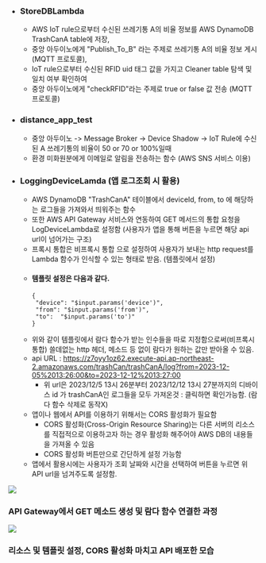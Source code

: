 * ### StoreDBLambda 
  * AWS IoT rule으로부터 수신된 쓰레기통 A의 비율 정보를 AWS DynamoDB TrashCanA table에 저장,
  * 중앙 아두이노에게 "Publish_To_B" 라는 주제로 쓰레기통 A의 비율 정보 게시 (MQTT 프로토콜),
  * IoT rule으로부터 수신된 RFID uid 태그 값을 가지고 Cleaner table 탐색 및 일치 여부 확인하여
  * 중앙 아두이노에게 "checkRFID"라는 주제로 true or false 값 전송 (MQTT 프로토콜)
* ### distance_app_test
  * 중앙 아두이노 -> Message Broker -> Device Shadow -> IoT Rule에 수신된 A 쓰레기통의 비율이 50 or 70 or 100%일때
  * 환경 미화원분에게 이메일로 알림을 전송하는 함수 (AWS SNS 서비스 이용)
* ### LoggingDeviceLamda (앱 로그조회 시 활용) 
  * AWS DynamoDB "TrashCanA" 테이블에서 deviceId, from, to 에 해당하는 로그들을 가져와서 띄워주는 함수
  * 또한 AWS API Gateway 서비스와 연동하여 GET 메서드의 통합 요청을 LogDeviceLambda로 설정함 (사용자가 앱을 통해 버튼을 누르면 해당 api url이 넘어가는 구조)
  * 프록시 통합은 비프록시 통합 으로 설정하여 사용자가 보내는 http request를 Lambda 함수가 인식할 수 있는 형태로 받음. (템플릿에서 설정)
  * #### 템플릿 설정은 다음과 같다.
    ```
    {
     "device": "$input.params('device')",
     "from": "$input.params('from')",
     "to":  "$input.params('to')"
    }
    ```
  * 위와 같이 템플릿에서 람다 함수가 받는 인수들을 따로 지정함으로써(비프록시 통합) 쓸데없는 http 헤더, 메소드 등 없이 람다가 원하는 값만 받아올 수 있음.
  * api URL : https://z7oyy1oz62.execute-api.ap-northeast-2.amazonaws.com/trashCan/trashCanA/log?from=2023-12-05%2013:26:00&to=2023-12-12%2013:27:00
    * 위 url은 2023/12/5 13시 26분부터 2023/12/12 13시 27분까지의 디바이스 id 가 trashCanA인 로그들을 모두 가져온것 : 클릭하면 확인가능함. (람다 함수 삭제로 동작X)
  * 앱이나 웹에서 API를 이용하기 위해서는 CORS 활성화가 필요함
    * CORS 활성화(Cross-Origin Resource Sharing)는 다른 서버의 리소스를 직접적으로 이용하고자 하는 경우 활성화 해주어야 AWS DB의 내용들을 가져올 수 있음
    * CORS 활성화 버튼만으로 간단하게 설정 가능함
  * 앱에서 활용시에는 사용자가 조회 날짜와 시간을 선택하여 버튼을 누르면 위 API url을 넘겨주도록 설정함.

    
<image src="https://github.com/pbzz1/Hansung-trashcan/assets/123307856/fb3e4f0f-eee9-44aa-990b-2f1f0a372af5"></image>
### API Gateway에서 GET 메소드 생성 및 람다 함수 연결한 과정
<image src="https://github.com/pbzz1/Hansung-trashcan/assets/123307856/8a628993-6a96-4c84-a0f9-cccd11250905"></image>
### 리소스 및 템플릿 설정, CORS 활성화 마치고 API 배포한 모습 

